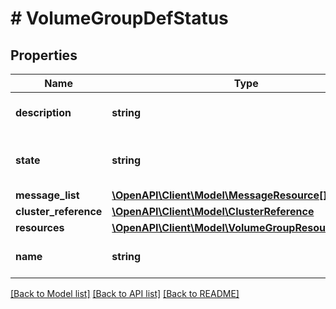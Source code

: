 # # VolumeGroupDefStatus

## Properties

Name | Type | Description | Notes
------------ | ------------- | ------------- | -------------
**description** | **string** | Volume group description. | [optional]
**state** | **string** | The state of the volume group entity. | [optional]
**message_list** | [**\OpenAPI\Client\Model\MessageResource[]**](MessageResource.md) |  | [optional]
**cluster_reference** | [**\OpenAPI\Client\Model\ClusterReference**](ClusterReference.md) |  | [optional]
**resources** | [**\OpenAPI\Client\Model\VolumeGroupResourcesOutput**](VolumeGroupResourcesOutput.md) |  |
**name** | **string** | Volume group name. |

[[Back to Model list]](../../README.md#models) [[Back to API list]](../../README.md#endpoints) [[Back to README]](../../README.md)
